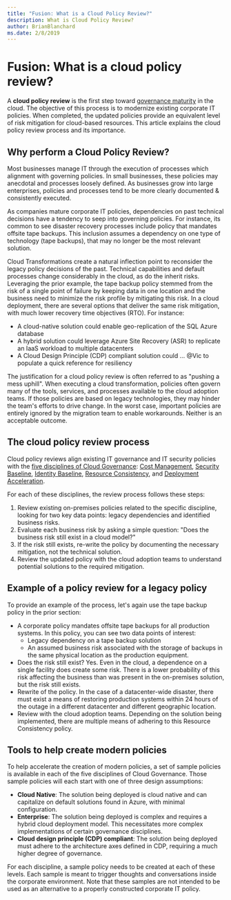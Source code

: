 ```yaml
---
title: "Fusion: What is a Cloud Policy Review?"
description: What is Cloud Policy Review?
author: BrianBlanchard
ms.date: 2/8/2019
---
```


<!-- markdownlint-disable MD026 -->

# Fusion: What is a cloud policy review?

A **cloud policy review** is the first step toward [governance maturity](../overview.md) in the cloud. The objective of this process is to modernize existing corporate IT policies. When completed, the updated policies provide an equivalent level of risk mitigation for cloud-based resources. This article explains the cloud policy review process and its importance.

## Why perform a Cloud Policy Review?

Most businesses manage IT through the execution of processes which alignment with governing policies. In small businesses, these policies may anecdotal and processes loosely defined. As businesses grow into large enterprises, policies and processes tend to be more clearly documented & consistently executed.

As companies mature corporate IT policies, dependencies on past technical decisions have a tendency to seep into governing policies. For instance, its common to see disaster recovery processes include policy that mandates offsite tape backups. This inclusion assumes a dependency on one type of technology (tape backups), that may no longer be the most relevant solution.

Cloud Transformations create a natural inflection point to reconsider the legacy policy decisions of the past. Technical capabilities and default processes change considerably in the cloud, as do the inherit risks. Leveraging the prior example, the tape backup policy stemmed from the risk of a single point of failure by keeping data in one location and the business need to minimize the risk profile by mitigating this risk. In a cloud deployment, there are several options that deliver the same risk mitigation, with much lower recovery time objectives (RTO). For instance:

- A cloud-native solution could enable geo-replication of the SQL Azure database
- A hybrid solution could leverage Azure Site Recovery (ASR) to replicate an IaaS workload to multiple datacenters
- A Cloud Design Principle (CDP) compliant solution could ... @Vic to populate a quick reference for resiliency

The justification for a cloud policy review is often referred to as "pushing a mess uphill". When executing a cloud transformation, policies often govern many of the tools, services, and processes available to the cloud adoption teams. If those policies are based on legacy technologies, they may hinder the team's efforts to drive change. In the worst case, important policies are entirely ignored by the migration team to enable workarounds. Neither is an acceptable outcome.

## The cloud policy review process

Cloud policy reviews align existing IT governance and IT security policies with the [five disciplines of Cloud Governance](../overview.md): [Cost Management](../cost-management/overview.md), [Security Baseline](../security-baseline/overview.md), [Identity Baseline](../identity-baseline/overview.md), [Resource Consistency](../resource-consistency/overview.md), and [Deployment Acceleration](../deployment-acceleration/overview.md).

For each of these disciplines, the review process follows these steps:

1. Review existing on-premises policies related to the specific discipline, looking for two key data points: legacy dependencies and identified business risks.
2. Evaluate each business risk by asking a simple question: "Does the business risk still exist in a cloud model?"
3. If the risk still exists, re-write the policy by documenting the necessary mitigation, not the technical solution.
4. Review the updated policy with the cloud adoption teams to understand potential solutions to the required mitigation.

## Example of a policy review for a legacy policy

To provide an example of the process, let's again use the tape backup policy in the prior section:

- A corporate policy mandates offsite tape backups for all production systems. In this policy, you can see two data points of interest:
  - Legacy dependency on a tape backup solution
  - An assumed business risk associated with the storage of backups in the same physical location as the production equipment.
- Does the risk still exist? Yes. Even in the cloud, a dependence on a single facility does create some risk. There is a lower probability of this risk affecting the business than was present in the on-premises solution, but the risk still exists.
- Rewrite of the policy. In the case of a datacenter-wide disaster, there must exist a means of restoring production systems within 24 hours of the outage in a different datacenter and different geographic location.
- Review with the cloud adoption teams. Depending on the solution being implemented, there are multiple means of adhering to this Resource Consistency policy.

## Tools to help create modern policies

To help accelerate the creation of modern policies, a set of sample policies is available in each of the five disciplines of Cloud Governance. Those sample policies will each start with one of three design assumptions:

- **Cloud Native**: The solution being deployed is cloud native and can capitalize on default solutions found in Azure, with minimal configuration.
- **Enterprise**: The solution being deployed is complex and requires a hybrid cloud deployment model. This necessitates more complex implementations of certain governance disciplines.
- **Cloud design principle (CDP) compliant**: The solution being deployed must adhere to the architecture axes defined in CDP, requiring a much higher degree of governance.  

For each discipline, a sample policy needs to be created at each of these levels. Each sample is meant to trigger thoughts and conversations inside the corporate environment. Note that these samples are not intended to be used as an alternative to a properly constructed corporate IT policy.
